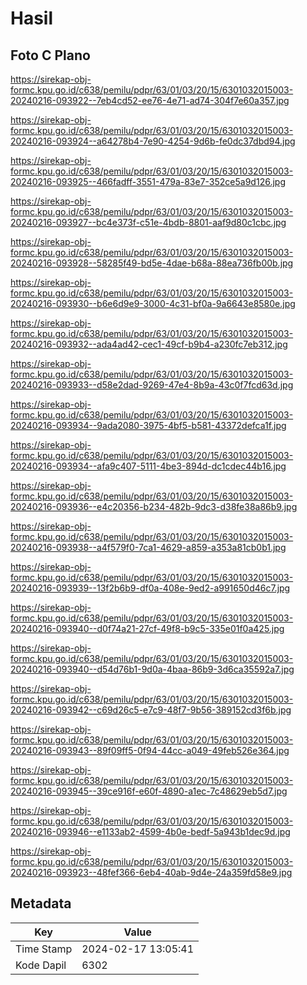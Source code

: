 # Hasil

## Foto C Plano

https://sirekap-obj-formc.kpu.go.id/c638/pemilu/pdpr/63/01/03/20/15/6301032015003-20240216-093922--7eb4cd52-ee76-4e71-ad74-304f7e60a357.jpg

https://sirekap-obj-formc.kpu.go.id/c638/pemilu/pdpr/63/01/03/20/15/6301032015003-20240216-093924--a64278b4-7e90-4254-9d6b-fe0dc37dbd94.jpg

https://sirekap-obj-formc.kpu.go.id/c638/pemilu/pdpr/63/01/03/20/15/6301032015003-20240216-093925--466fadff-3551-479a-83e7-352ce5a9d126.jpg

https://sirekap-obj-formc.kpu.go.id/c638/pemilu/pdpr/63/01/03/20/15/6301032015003-20240216-093927--bc4e373f-c51e-4bdb-8801-aaf9d80c1cbc.jpg

https://sirekap-obj-formc.kpu.go.id/c638/pemilu/pdpr/63/01/03/20/15/6301032015003-20240216-093928--58285f49-bd5e-4dae-b68a-88ea736fb00b.jpg

https://sirekap-obj-formc.kpu.go.id/c638/pemilu/pdpr/63/01/03/20/15/6301032015003-20240216-093930--b6e6d9e9-3000-4c31-bf0a-9a6643e8580e.jpg

https://sirekap-obj-formc.kpu.go.id/c638/pemilu/pdpr/63/01/03/20/15/6301032015003-20240216-093932--ada4ad42-cec1-49cf-b9b4-a230fc7eb312.jpg

https://sirekap-obj-formc.kpu.go.id/c638/pemilu/pdpr/63/01/03/20/15/6301032015003-20240216-093933--d58e2dad-9269-47e4-8b9a-43c0f7fcd63d.jpg

https://sirekap-obj-formc.kpu.go.id/c638/pemilu/pdpr/63/01/03/20/15/6301032015003-20240216-093934--9ada2080-3975-4bf5-b581-43372defca1f.jpg

https://sirekap-obj-formc.kpu.go.id/c638/pemilu/pdpr/63/01/03/20/15/6301032015003-20240216-093934--afa9c407-5111-4be3-894d-dc1cdec44b16.jpg

https://sirekap-obj-formc.kpu.go.id/c638/pemilu/pdpr/63/01/03/20/15/6301032015003-20240216-093936--e4c20356-b234-482b-9dc3-d38fe38a86b9.jpg

https://sirekap-obj-formc.kpu.go.id/c638/pemilu/pdpr/63/01/03/20/15/6301032015003-20240216-093938--a4f579f0-7ca1-4629-a859-a353a81cb0b1.jpg

https://sirekap-obj-formc.kpu.go.id/c638/pemilu/pdpr/63/01/03/20/15/6301032015003-20240216-093939--13f2b6b9-df0a-408e-9ed2-a991650d46c7.jpg

https://sirekap-obj-formc.kpu.go.id/c638/pemilu/pdpr/63/01/03/20/15/6301032015003-20240216-093940--d0f74a21-27cf-49f8-b9c5-335e01f0a425.jpg

https://sirekap-obj-formc.kpu.go.id/c638/pemilu/pdpr/63/01/03/20/15/6301032015003-20240216-093940--d54d76b1-9d0a-4baa-86b9-3d6ca35592a7.jpg

https://sirekap-obj-formc.kpu.go.id/c638/pemilu/pdpr/63/01/03/20/15/6301032015003-20240216-093942--c69d26c5-e7c9-48f7-9b56-389152cd3f6b.jpg

https://sirekap-obj-formc.kpu.go.id/c638/pemilu/pdpr/63/01/03/20/15/6301032015003-20240216-093943--89f09ff5-0f94-44cc-a049-49feb526e364.jpg

https://sirekap-obj-formc.kpu.go.id/c638/pemilu/pdpr/63/01/03/20/15/6301032015003-20240216-093945--39ce916f-e60f-4890-a1ec-7c48629eb5d7.jpg

https://sirekap-obj-formc.kpu.go.id/c638/pemilu/pdpr/63/01/03/20/15/6301032015003-20240216-093946--e1133ab2-4599-4b0e-bedf-5a943b1dec9d.jpg

https://sirekap-obj-formc.kpu.go.id/c638/pemilu/pdpr/63/01/03/20/15/6301032015003-20240216-093923--48fef366-6eb4-40ab-9d4e-24a359fd58e9.jpg


## Metadata

| Key        | Value               |
| ---------- | ------------------- |
| Time Stamp | 2024-02-17 13:05:41 |
| Kode Dapil | 6302                |



